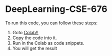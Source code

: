 # DeepLearning-CSE-676

To run this code, you can follow these steps:

1. Goto <a href="https://colab.research.google.com/">Colab!!</a>
2. Copy the code into it.
3. Run in the Colab as code snippets.
4. You will get the result 
